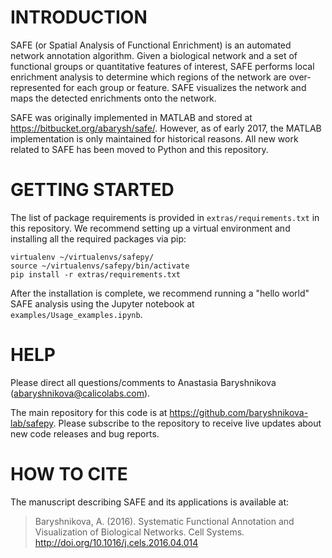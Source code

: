 INTRODUCTION
============

SAFE (or Spatial Analysis of Functional Enrichment) is an automated network annotation algorithm. Given a biological network and a set of functional groups or quantitative features of interest, SAFE performs local enrichment analysis to determine which regions of the network are over-represented for each group or feature. SAFE visualizes the network and maps the detected enrichments onto the network.

SAFE was originally implemented in MATLAB and stored at  <https://bitbucket.org/abarysh/safe/>. However, as of early 2017, the MATLAB implementation is only maintained for historical reasons. All new work related to SAFE has been moved to Python and this repository. 

GETTING STARTED
===============

The list of package requirements is provided in `extras/requirements.txt` in this repository. We recommend setting up a virtual environment and installing all the required packages via pip:
```
virtualenv ~/virtualenvs/safepy/
source ~/virtualenvs/safepy/bin/activate
pip install -r extras/requirements.txt
```
After the installation is complete, we recommend running a "hello world" SAFE analysis using the Jupyter notebook at `examples/Usage_examples.ipynb`.

HELP
====

Please direct all questions/comments to Anastasia Baryshnikova (<abaryshnikova@calicolabs.com>).

The main repository for this code is at <https://github.com/baryshnikova-lab/safepy>. Please subscribe to the repository to receive live updates about new code releases and bug reports.


HOW TO CITE
==========

The manuscript describing SAFE and its applications is available at:

> Baryshnikova, A. (2016). Systematic Functional Annotation and Visualization of Biological Networks. Cell Systems. <http://doi.org/10.1016/j.cels.2016.04.014>

